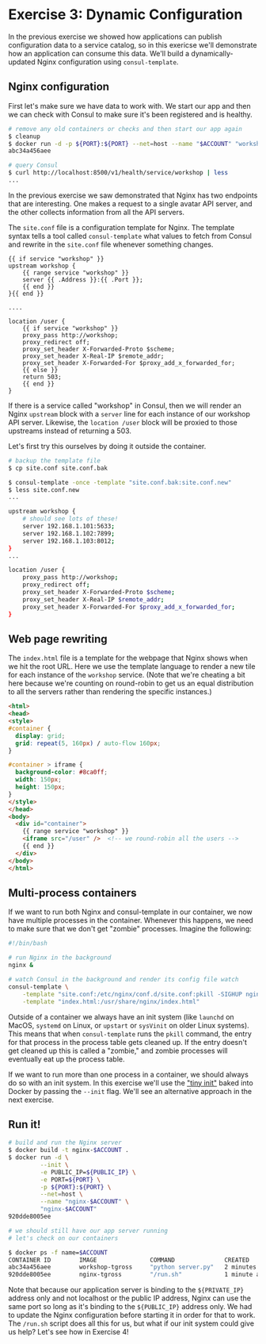 # Exercise 3: Dynamic Configuration

In the previous exercise we showed how applications can publish configuration data to a service catalog, so in this exericse we'll demonstrate how an application can consume this data. We'll build a dynamically-updated Nginx configuration using `consul-template`.

## Nginx configuration

First let's make sure we have data to work with. We start our app and then we can check with Consul to make sure it's been registered and is healthy.

```bash
# remove any old containers or checks and then start our app again
$ cleanup
$ docker run -d -p ${PORT}:${PORT} --net=host --name "$ACCOUNT" "workshop-$ACCOUNT"
abc34a456aee

# query Consul
$ curl http://localhost:8500/v1/health/service/workshop | less
...
```

In the previous exercise we saw demonstrated that Nginx has two endpoints that are interesting. One makes a request to a single avatar API server, and the other collects information from all the API servers.

The `site.conf` file is a configuration template for Nginx. The template syntax tells a tool called `consul-template` what values to fetch from Consul and rewrite in the `site.conf` file whenever something changes.

```config
{{ if service "workshop" }}
upstream workshop {
    {{ range service "workshop" }}
    server {{ .Address }}:{{ .Port }};
    {{ end }}
}{{ end }}

....

location /user {
    {{ if service "workshop" }}
    proxy_pass http://workshop;
    proxy_redirect off;
    proxy_set_header X-Forwarded-Proto $scheme;
    proxy_set_header X-Real-IP $remote_addr;
    proxy_set_header X-Forwarded-For $proxy_add_x_forwarded_for;
    {{ else }}
    return 503;
    {{ end }}
}

```

If there is a service called "workshop" in Consul, then we will render an Nginx `upstream` block with a `server` line for each instance of our workshop API server. Likewise, the `location /user` block will be proxied to those upstreams instead of returning a 503.

Let's first try this ourselves by doing it outside the container.

```bash
# backup the template file
$ cp site.conf site.conf.bak

$ consul-template -once -template "site.conf.bak:site.conf.new"
$ less site.conf.new
...

upstream workshop {
    # should see lots of these!
    server 192.168.1.101:5633;
    server 192.168.1.102:7899;
    server 192.168.1.103:8012;
}
...

location /user {
    proxy_pass http://workshop;
    proxy_redirect off;
    proxy_set_header X-Forwarded-Proto $scheme;
    proxy_set_header X-Real-IP $remote_addr;
    proxy_set_header X-Forwarded-For $proxy_add_x_forwarded_for;
}

```

## Web page rewriting

The `index.html` file is a template for the webpage that Nginx shows when we hit the root URL. Here we use the template language to render a new tile for each instance of the `workshop` service. (Note that we're cheating a bit here because we're counting on round-robin to get us an equal distribution to all the servers rather than rendering the specific instances.)

```html
<html>
<head>
<style>
#container {
  display: grid;
  grid: repeat(5, 160px) / auto-flow 160px;
}

#container > iframe {
  background-color: #8ca0ff;
  width: 150px;
  height: 150px;
}
</style>
</head>
<body>
  <div id="container">
    {{ range service "workshop" }}
    <iframe src="/user" />  <!-- we round-robin all the users -->
    {{ end }}
  </div>
</body>
</html>
```

## Multi-process containers

If we want to run both Nginx and consul-template in our container, we now have multiple processes in the container. Whenever this happens, we need to make sure that we don't get "zombie" processes. Imagine the following:

```bash
#!/bin/bash

# run Nginx in the background
nginx &

# watch Consul in the background and render its config file watch
consul-template \
    -template "site.conf:/etc/nginx/conf.d/site.conf:pkill -SIGHUP nginx" \
    -template "index.html:/usr/share/nginx/index.html"
```

Outside of a container we always have an init system (like `launchd` on MacOS, `systemd` on Linux, or `upstart` or `sysVinit` on older Linux systems). This means that when `consul-template` runs the `pkill` command, the entry for that process in the process table gets cleaned up. If the entry doesn't get cleaned up this is called a "zombie," and zombie processes will eventually eat up the process table.

If we want to run more than one process in a container, we should always do so with an init system. In this exercise we'll use the ["tiny init"](https://github.com/krallin/tini) baked into Docker by passing the `--init` flag. We'll see an alternative approach in the next exercise.

## Run it!

```bash
# build and run the Nginx server
$ docker build -t nginx-$ACCOUNT .
$ docker run -d \
         --init \
         -e PUBLIC_IP=${PUBLIC_IP} \
         -e PORT=${PORT} \
         -p ${PORT}:${PORT} \
         --net=host \
         --name "nginx-$ACCOUNT" \
         "nginx-$ACCOUNT"
920dde8005ee

# we should still have our app server running
# let's check on our containers

$ docker ps -f name=$ACCOUNT
CONTAINER ID        IMAGE               COMMAND              CREATED            STATUS             PORTS                     NAMES
abc34a456aee        workshop-tgross     "python server.py"   2 minutes ago      Up 2 minutes       8123->8123/tcp           tgross
920dde8005ee        nginx-tgross        "/run.sh"            1 minute ago       Up 1 minute        0.0.0.0:8123->80/tcp     nginx-tgross
```

Note that because our application server is binding to the `${PRIVATE_IP}` address only and not localhost or the public IP address, Nginx can use the same port so long as it's binding to the `${PUBLIC_IP}` address only. We had to update the Nginx configuration before starting it in order for that to work. The `/run.sh` script does all this for us, but what if our init system could give us help? Let's see how in Exercise 4!
